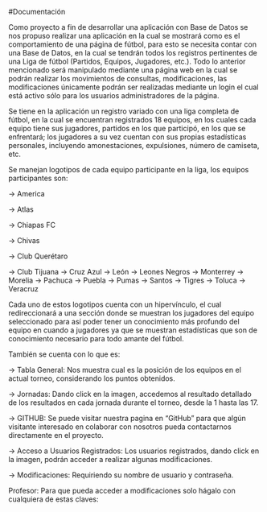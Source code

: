 #Documentación

Como proyecto a fin de desarrollar una aplicación con Base de Datos se nos propuso realizar una aplicación en la cual se mostrará como es el comportamiento de una página de fútbol, para esto se necesita contar con una Base de Datos, en la cual se tendrán todos los registros pertinentes de una Liga de fútbol (Partidos, Equipos, Jugadores, etc.). Todo lo anterior mencionado será manipulado mediante una página web en la cual se podrán realizar los movimientos de consultas, modificaciones, las modificaciones únicamente podrán ser realizadas mediante un login el cual está activo sólo para los usuarios administradores de la página.

Se tiene en la aplicación un registro variado con una liga completa de fútbol, en la cual se encuentran registrados 18 equipos, en los cuales cada equipo tiene sus jugadores, partidos en los que participó, en los que se enfrentará; los jugadores a su vez cuentan con sus propias estadísticas personales, incluyendo amonestaciones, expulsiones, número de camiseta, etc.

Se manejan logotipos de cada equipo participante en la liga, los equipos participantes son: 

-> America

-> Atlas

-> Chiapas FC

-> Chivas

-> Club Querétaro

-> Club Tijuana
-> Cruz Azul
-> León
-> Leones Negros
-> Monterrey
-> Morelia
-> Pachuca
-> Puebla
-> Pumas
-> Santos
-> Tigres
-> Toluca
-> Veracruz 

Cada uno de estos logotipos cuenta con un hipervínculo, el cual redireccionará a una sección donde se muestran los jugadores del equipo seleccionado para así poder tener un conocimiento más profundo del equipo en cuando a jugadores ya que se muestran estadísticas que son de conocimiento necesario para todo amante del fútbol.

También se cuenta con lo que es:

-> Tabla General: Nos muestra cual es la posición de los equipos en el actual torneo, considerando los puntos obtenidos.

-> Jornadas: Dando click en la imagen, accedemos al resultado detallado de los resultados en cada jornada durante el torneo, desde la 1 hasta las 17.

-> GITHUB: Se puede visitar nuestra pagina en “GitHub” para que algún visitante interesado en colaborar con nosotros pueda contactarnos directamente en el proyecto.

-> Acceso a Usuarios Registrados: Los usuarios registrados, dando click en la imagen, podrán acceder a realizar algunas modificaciones.

-> Modificaciones: Requiriendo su nombre de usuario y contraseña.



Profesor: Para que pueda acceder a modificaciones solo hágalo con cualquiera de estas claves:

